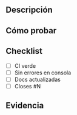 ## Descripción
## Cómo probar
## Checklist
- [ ] CI verde
- [ ] Sin errores en consola
- [ ] Docs actualizadas
- [ ] Closes #N
## Evidencia
